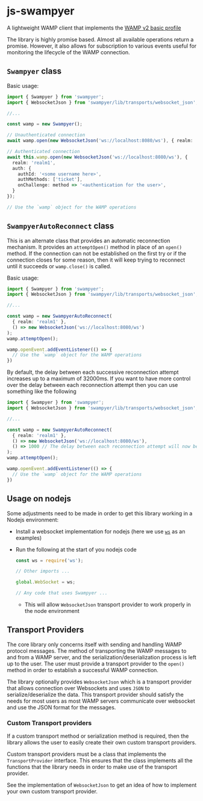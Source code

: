 # js-swampyer

A lightweight WAMP client that implements the [WAMP v2 basic profile](https://wamp-proto.org/_static/gen/wamp_latest.html)

The library is highly promise based. Almost all available operations return a promise. However, it also allows for subscription to various events useful for monitoring the lifecycle of the WAMP connection.

## `Swampyer` class

Basic usage:

```ts
import { Swampyer } from 'swampyer';
import { WebsocketJson } from 'swampyer/lib/transports/websocket_json';

//...

const wamp = new Swampyer();

// Unauthenticated connection
await wamp.open(new WebsocketJson('ws://localhost:8080/ws'), { realm: 'realm1' });

// Authenticated connection
await this.wamp.open(new WebsocketJson('ws://localhost:8080/ws'), {
  realm: 'realm1',
  auth: {
    authId: '<some username here>',
    authMethods: ['ticket'],
    onChallenge: method => '<authentication for the user>',
  }
});

// Use the `wamp` object for the WAMP operations
```

## `SwampyerAutoReconnect` class

This is an alternate class that provides an automatic reconnection mechanism. It provides an `attemptOpen()` method in place of an `open()` method. If the connection can not be established on the first try or if the connection closes for some reason, then it will keep trying to reconnect until it succeeds or `wamp.close()` is called. 

Basic usage:

```ts
import { Swampyer } from 'swampyer';
import { WebsocketJson } from 'swampyer/lib/transports/websocket_json';

//...

const wamp = new SwampyerAutoReconnect(
  { realm: 'realm1' },
  () => new WebsocketJson('ws://localhost:8080/ws')
);
wamp.attemptOpen();

wamp.openEvent.addEventListener(() => {
  // Use the `wamp` object for the WAMP operations
})
```

By default, the delay between each successive reconnection attempt increases up to a maximum of 32000ms. If you want to have more control over the delay between each reconnection attempt then you can use something like the following

```ts
import { Swampyer } from 'swampyer';
import { WebsocketJson } from 'swampyer/lib/transports/websocket_json';

//...

const wamp = new SwampyerAutoReconnect(
  { realm: 'realm1' },
  () => new WebsocketJson('ws://localhost:8080/ws'),
  () => 1000 // The delay between each reconnection attempt will now be 1000ms
);
wamp.attemptOpen();

wamp.openEvent.addEventListener(() => {
  // Use the `wamp` object for the WAMP operations
})
```

## Usage on nodejs

Some adjustments need to be made in order to get this library working in a Nodejs environment:
- Install a websocket implementation for nodejs (here we use [`ws`](https://www.npmjs.com/package/ws) as an examples)
- Run the following at the start of you nodejs code

  ```js
  const ws = require('ws');

  // Other imports ...

  global.WebSocket = ws;

  // Any code that uses Swampyer ...
  ```

  - This will allow `WebsocketJson` transport provider to work properly in the node environment

## Transport Providers

The core library only concerns itself with sending and handling WAMP protocol messages. The method of transporting the WAMP messages to and from a WAMP server, and the serialization/deserialization process is left up to the user. The user must provide a transport provider to the `open()` method in order to establish a successful WAMP connection.

The library optionally provides `WebsocketJson` which is a transport provider that allows connection over Websockets and uses `JSON` to serialize/deserialize the data. This transport provider should satisfy the needs for most users as most WAMP servers communicate over websocket and use the JSON format for the messages.

### Custom Transport providers

If a custom transport method or serialization method is required, then the library allows the user to easily create their own custom transport providers.

Custom transport providers must be a class that implements the `TransportProvider` interface. This ensures that the class implements all the functions that the library needs in order to make use of the transport provider.

See the implementation of `WebsocketJson` to get an idea of how to implement your own custom transport provider.
